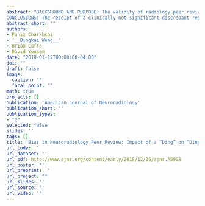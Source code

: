 ```yaml
---
abstract: "BACKGROUND AND PURPOSE: The validity of radiology peer review requires an unbiased assessment of studies in an environment that values the process. We assessed radiologists' behavior reviewing colleagues' reports. We hypothesized that when a radiologist receives a discrepant peer review, he is more likely to submit a discrepant review about another radiologist. \n\n
CONCLUSIONS: The receipt of a clinically not significant discrepant report leads to a greater likelihood of submitting a discrepant report. The motivation for such an increase should be explored for potential bias."
abstract_short: ""
authors:
- Paniz Charkhchi
- '__Bingkai Wang__'
- Brian Caffo
- David Yousem
date: "2018-01-17T00:00:00-04:00"
doi: ""
draft: false
image:
  caption: ''
  focal_point: ""
math: true
projects: []
publication: 'American Journal of Neuroradiology'
publication_short: ''
publication_types:
- "2"
selected: false
slides: ''
tags: []
title: 'Bias in Neuroradiology Peer Review: Impact of a “Ding” on “Dinging” Others'
url_code: ''
url_dataset: ''
url_pdf: http://www.ajnr.org/content/early/2018/12/06/ajnr.A5908
url_poster: ''
url_preprint: ''
url_project: ""
url_slides: ''
url_source: ''
url_video: ''
---
```


